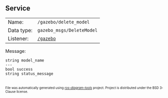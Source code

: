 <!--
File was automatically generated using 'ros-diagram-tools' project.
Project is distributed under the BSD 3-Clause license.
-->

## Service


|     |     |
| --- | --- |
| Name: | `/gazebo/delete_model` |
| Data type: | `gazebo_msgs/DeleteModel` |
| Listener: | [`/gazebo`](n__gazebo.md) |

Message:
```
string model_name
---
bool success
string status_message

```



</br>
<font size="1">
File was automatically generated using <a href="https://github.com/anetczuk/ros-diagram-tools"><i>ros-diagram-tools</i></a> project.
Project is distributed under the BSD 3-Clause license.
</font>
